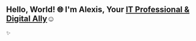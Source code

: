 ## Hello, World! 🌐 I'm Alexis, Your <a href="[https://linkedin.com/in/Josh](https://www.linkedin.com/in/alexissjones/)">IT Professional & Digital Ally</a>☺</h1> ✨
<!--
**AlexisJ-Career/AlexisJ-Career** is a ✨ _special_ ✨ repository because its `README.md` (this file) appears on your GitHub profile.

Here are some ideas to get you started:

- 🔭 I’m currently working on ...
- 🌱 I’m currently learning ...
- 👯 I’m looking to collaborate on ...
- 🤔 I’m looking for help with ...
- 💬 Ask me about ...
- 📫 How to reach me: ...
- 😄 Pronouns: ...
- ⚡ Fun fact: ...
-->
